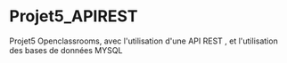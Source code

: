 # Projet5_APIREST
Projet5 Openclassrooms, avec l'utilisation d'une API REST , et l'utilisation des bases de données MYSQL
